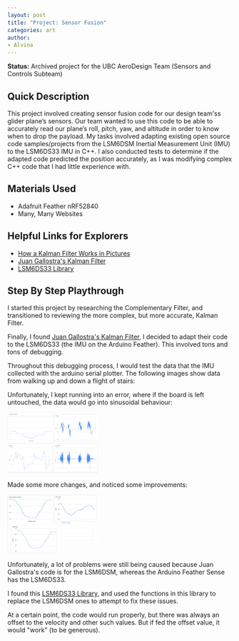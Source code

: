 ```yaml
---
layout: post
title: "Project: Sensor Fusion"
categories: art
author:
- Alvina
---
```


<b>Status:</b> Archived project for the UBC AeroDesign Team (Sensors and Controls Subteam)

## Quick Description
This project involved creating sensor fusion code for our design team'ss glider plane’s sensors. Our team wanted to use this code to be able to accurately read our plane’s roll, pitch, yaw, and altitude in order to know when to drop the payload. My tasks involved adapting existing open source code samples/projects from the LSM6DSM Inertial Measurement Unit (IMU) to the LSM6DS33 IMU in C++. I also conducted tests to determine if the adapted code predicted the position accurately, as I was modifying complex C++ code that I had little experience with.

## Materials Used

- Adafruit Feather nRF52840 
- Many, Many Websites

## Helpful Links for Explorers
- [How a Kalman Filter Works in Pictures](https://www.bzarg.com/p/how-a-kalman-filter-works-in-pictures/)
- [Juan Gallostra's Kalman Filter](https://github.com/juangallostra/AltitudeEstimation?utm_source=platformio&utm_medium=piohome)
- [LSM6DS33 Library](https://os.mbed.com/users/bclaus/code/LSM6DS33/file/4e7d663e26bd/LSM6DS33.h/)



## Step By Step Playthrough

I started this project by researching the Complementary Filter, and transitioned to reviewing the more complex, but more accurate, Kalman Filter. 

Finally, I found [Juan Gallostra's Kalman Filter](https://github.com/juangallostra/AltitudeEstimation?utm_source=platformio&utm_medium=piohome), I decided to adapt their code to the LSM6DS33 (the IMU on the Arduino Feather). This involved tons and tons of debugging. 

Throughout this debugging process, I would test the data that the IMU collected with the arduino serial plotter. The following images show data from walking up and down a flight of stairs:


Unfortunately, I kept running into an error, where if the board is left untouched, the data would go into sinusoidal behaviour:

<img src="../assets/Sensor_Fusion_Testing.png" style="width:40%">


Made some more changes, and noticed some improvements:

<img src="../assets/Sensor_Fusion_LSM6DSM.png" style="width:40%">

Unfortunately, a lot of problems were still being caused because Juan Gallostra's code is for the LSM6DSM, whereas the Arduino Feather Sense has the LSM6DS33.

I found this [LSM6DS33 Library](https://os.mbed.com/users/bclaus/code/LSM6DS33/file/4e7d663e26bd/LSM6DS33.h/), and used the functions in this library to replace the LSM6DSM ones to attempt to fix these issues.

At a certain point, the code would run properly, but there was always an offset to the velocity and other such values. But if fed the offset value, it would "work" (to be generous). 
